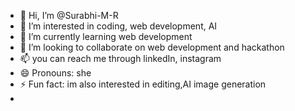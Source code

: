 - 👋 Hi, I’m @Surabhi-M-R
- 👀 I’m interested in coding, web development, AI 
- 🌱 I’m currently learning web development
- 💞️ I’m looking to collaborate on web development and hackathon
- 📫 you can reach me through linkedIn, instagram 
- 😄 Pronouns: she 
- ⚡ Fun fact: im also interested in editing,AI image generation
- 

